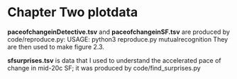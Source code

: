 Chapter Two plotdata
====================

**paceofchangeinDetective.tsv** and **paceofchangeinSF.tsv** are produced by code/reproduce.py:
    USAGE: python3 reproduce.py mutualrecognition
They are then used to make figure 2.3.

**sfsurprises.tsv** is data that I used to understand the accelerated pace of change in mid-20c SF; it was produced by code/find_surprises.py

